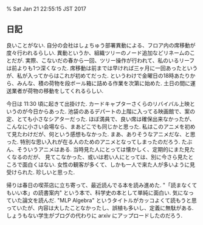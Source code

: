 % Sat Jan 21 22:55:15 JST 2017

## 日記

良いことがない.
自分の会社はしょちゅう部署異動による、フロア内の席移動が度々行われるらしい.
異動というか、組織ツリーのノード追加などリネームのことだが.
実際、こないだの春から一回、ツリー操作が行われて、私のいるリーフは前よりも1つ深くなった.
席移動は前までは早ければ三ヶ月に一回あったというが、私が入ってからはこれが初めてだった.
というわけで金曜日の18時あたりから、みんな、積の荷物を段ボール箱に詰める作業を次第に始めた.
土日の間に運送業者が荷物の移動をしてくれるらしい.

今日は 11:30 頃に起きて出掛けた.
カードキャプターさくらのリバイバル上映というのが今日からあった.
池袋のあるデパートの上階に入ってる映画館で、案の定、とても小さなシアターだった.
ほぼ満員で、良い席は確保出来なかったが、こんなに小さい会場なら、まあどこでも同じかと思った.
私はこのアニメを初めて見たわけだが、何という感想もなかった.
まあ、ありそうなアニメだな、と思った.
特別な思い入れが在る人のためのアニメとなってしまったのだろう.
たぶん、そういうアニメはある.
当時見た人にとっては懐かしく、定期的にまた見たくなるのだが、
見てこなかった、或いは若い人にとっては、別に今さら見たところで面白くはない.
女性の観客が多くて、しかも一人で来た人が多いように見受けられた.
珍しいと思った.

帰りは春日の喫茶店に立ち寄って、最近読んでる本を読み進めた.
"「読まなくてもいい本」の読書案内" という本で、科学史の本として単純に面白い.
気になっていた論文を読んだ.
"MLP Algebra" というタイトルがカッコよくて読もうと思っていたが、内容は大したことなかったし、誤植も多いし、定義に無駄がある. しょうもない学生がブログの代わりに arxiv にアップロードしたのだろう.

